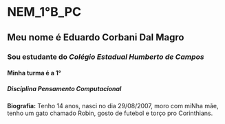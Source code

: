 # **NEM_1°B_PC**
## Meu nome é Eduardo Corbani Dal Magro
### Sou estudante do _Colégio Estadual Humberto de Campos_
#### Minha turma é a 1°
##### Disciplina *Pensamento Computacional*
**Biografia:** Tenho 14 anos, nasci no dia 29/08/2007, moro com miNha mãe, tenho um gato chamado Robin, gosto de futebol e torço pro Corinthians. 
